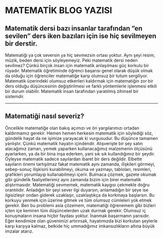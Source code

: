 # MATEMATİK BLOG YAZISI
## Matematik dersi bazı insanlar tarafından ”en sevilen” ders iken bazıları için ise hiç sevilmeyen bir derstir.

Matematiği ya çok seversin ya hiç sevmezsin ortası yoktur. Aynı şeyi resim, müzik, beden dersi için söyleyemeyiz.
Peki matematik dersi neden sevilmez?
Çünkü birçok insan için matematik anlaşılması güç korkulu bir rüyadır. Matematik öğretiminde öğrenci başarısı genel olarak düşük olmak da olduğu için öğrenciler matematiğe karşı olumsuz bir tutum sergiliyor. Matematik üzerindeki olumsuz etkenleri kaldırmak için matematiğin zor bir ders olduğu düşüncesinin değiştirilmesi ve farklı yöntemlerle işlenmesi etkili bir durum olabilir. Matematik insan tarafından yaratılmış zihinsel bir sistemdir.

---------------------------------------------------------------------------------
## Matematiği nasıl severiz?

Öncelikle matematiğe olan bakış açımızı ve ön yargılarımızı ortadan kaldırmamız gerekir. Hemen hemen herkesin matematik için söylediği söz, gündelik hayat da ne işimize yarayacak ki vurgusudur. Bu düşünce tamamen yanlıştır. Çünkü matematik hayatın içindendir. Alışverişte bir şey satın alacağımız zaman, yemek yaparken kullanacağımız malzemenin ölçüsünü ayarlarken, ya da bir bina inşa ederken, yani sık sık kullandığımız bir şeydir. Öyleyse matematik sadece sayılardan ibaret bir ders değildir. Elbette sayıların önemi tartışılmaz fakat matematik aynı zamanda, ilişkileri görmeyi, sebep-sonuç ilişkisini kurabilmeyi, okuma ve yazmayı, tabloları, resimleri, grafikleri yorumlayıp kullanabilmeyi içerir. Bulmaca çözmek, gazete okumak gibi gündelik faaliyetlerimiz aynı zamanda bizim için birer matematik alıştırmasıdır. Matematiği sevmemek, matematik kaygısı çekmekle doğru orantılıdır. Anladığın bir şeyi sever ilgi duyarsın, anlamadığın bir şeye ise ilgisizleşir ondan giderek uzaklaşır, uzaklaştıkça da korkmaya başlarsın. Bu korkuyu yenmek için üzerine gitmek ve tüm olumsuz cümleleri yok etmek gerekir. Ben bu problemi asla çözemem, matematiği öğrenemem gibi bizleri içten içe kemiren tüm düşüncelerden uzak durmak gerekir. Olumsuz iç konuşmaların insana hiçbir faydası yoktur. İnanmak başarmanın yarısıdır. Eğer kendimize olan güvenimizi artırırsak, hayatımızda bizi korkutan şeylerle karşı karşıya kalmaz, belkide hiç ummadığımız imkansızlıkların altına büyük imzalar atarız.
